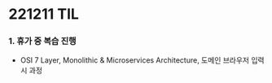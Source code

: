 # 221211 TIL
### 1. 휴가 중 복습 진행
* OSI 7 Layer, Monolithic & Microservices Architecture, 도메인 브라우저 입력 시 과정
